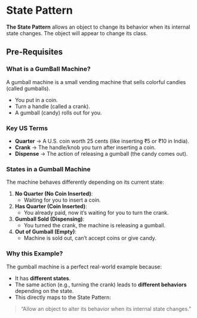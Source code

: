 # State Pattern
**The State Pattern** allows an object to change its behavior when its internal state changes. The object will appear to change its class.


## Pre-Requisites

### What is a GumBall Machine?
A gumball machine is a small vending machine that sells colorful candies (called gumballs).
- You put in a coin.
- Turn a handle (called a crank).
- A gumball (candy) rolls out for you.

### Key US Terms
- **Quarter** → A U.S. coin worth 25 cents (like inserting ₹5 or ₹10 in India).
- **Crank** → The handle/knob you turn after inserting a coin.
- **Dispense** → The action of releasing a gumball (the candy comes out).

### States in a Gumball Machine
The machine behaves differently depending on its current state:
1. **No Quarter (No Coin Inserted)**:
    - Waiting for you to insert a coin.
2. **Has Quarter (Coin Inserted)**:
    - You already paid, now it’s waiting for you to turn the crank.
3. **Gumball Sold (Dispensing)**:
    - You turned the crank, the machine is releasing a gumball.
4. **Out of Gumball (Empty)**:
    - Machine is sold out, can’t accept coins or give candy.

### Why this Example?
The gumball machine is a perfect real-world example because:
- It has **different states**.
- The same action (e.g., turning the crank) leads to **different behaviors** depending on the state.
- This directly maps to the State Pattern:
> “Allow an object to alter its behavior when its internal state changes.”
